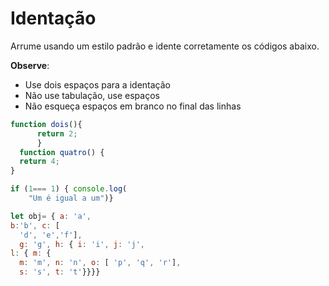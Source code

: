 # Identação

Arrume usando um estilo padrão e idente corretamente os códigos abaixo.

**Observe**:

* Use dois espaços para a identação
* Não use tabulação, use espaços
* Não esqueça espaços em branco no final das linhas

```javascript
function dois(){
      return 2;
      }
  function quatro() {
  return 4;
}

if (1=== 1) { console.log(
    "Um é igual a um")}

let obj= { a: 'a',
b:'b', c: [
  'd', 'e','f'],
  g: 'g', h: { i: 'i', j: 'j',
l: { m: {
  m: 'm', n: 'n', o: [ 'p', 'q', 'r'],
  s: 's', t: 't'}}}}


```
